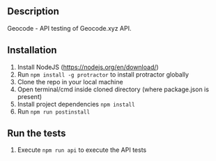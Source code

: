 ## Description
Geocode - API testing of Geocode.xyz API.

## Installation

1. Install NodeJS (https://nodejs.org/en/download/)
2. Run `npm install -g protractor` to install protractor globally
3. Clone the repo in your local machine
4. Open terminal/cmd inside cloned directory (where package.json is present)
5. Install project dependencies `npm install`
6. Run `npm run postinstall`

## Run the tests

1. Execute `npm run api` to execute the API tests
